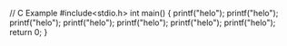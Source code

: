 // C Example
#include<stdio.h>
int main()
{
  printf("helo");
  printf("helo");
  printf("helo");
  printf("helo");
  printf("helo");
  printf("helo");
  printf("helo");
  return 0;
}